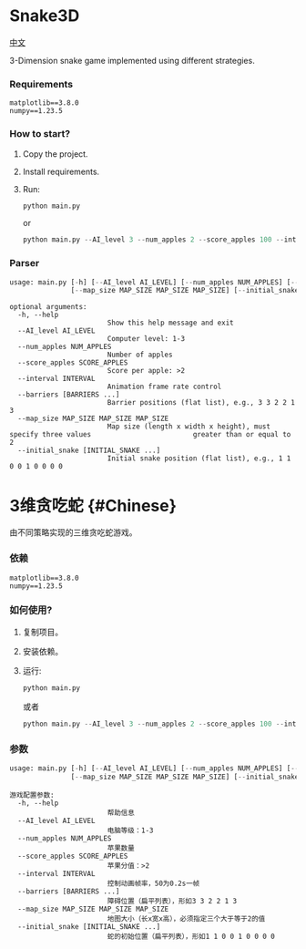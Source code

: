 # Snake3D
[中文](#Chinese)



3-Dimension snake game implemented using different strategies.



### Requirements



```
matplotlib==3.8.0
numpy==1.23.5
```



### How to start?



1. Copy the project.

2. Install requirements.

3. Run:

   ```python
   python main.py
   ```

   or

   ```python
   python main.py --AI_level 3 --num_apples 2 --score_apples 100 --interval 50 --barriers 3 3 2 2 1 3 --map_size 5 5 5 --initial_snake 1 1 0 0 1 0 0 0 0
   
   ```

   

### Parser

```python
usage: main.py [-h] [--AI_level AI_LEVEL] [--num_apples NUM_APPLES] [--score_apples SCORE_APPLES] [--interval INTERVAL] [--barriers [BARRIERS ...]]
               [--map_size MAP_SIZE MAP_SIZE MAP_SIZE] [--initial_snake [INITIAL_SNAKE ...]]
```

```
optional arguments:
  -h, --help            
  						Show this help message and exit
  --AI_level AI_LEVEL   
  						Computer level: 1-3
  --num_apples NUM_APPLES
                        Number of apples
  --score_apples SCORE_APPLES
                        Score per apple: >2
  --interval INTERVAL   
  						Animation frame rate control
  --barriers [BARRIERS ...]
                        Barrier positions (flat list), e.g., 3 3 2 2 1 3
  --map_size MAP_SIZE MAP_SIZE MAP_SIZE
                        Map size (length x width x height), must specify three values 						  greater than or equal to 2
  --initial_snake [INITIAL_SNAKE ...]
                        Initial snake position (flat list), e.g., 1 1 0 0 1 0 0 0 0
```





# 3维贪吃蛇 {#Chinese}



由不同策略实现的三维贪吃蛇游戏。



### 依赖



```
matplotlib==3.8.0
numpy==1.23.5
```



### 如何使用?



1. 复制项目。

2. 安装依赖。

3. 运行:

   ```python
   python main.py
   ```

   或者

   ```python
   python main.py --AI_level 3 --num_apples 2 --score_apples 100 --interval 50 --barriers 3 3 2 2 1 3 --map_size 5 5 5 --initial_snake 1 1 0 0 1 0 0 0 0
   
   ```

   

### 参数

```python
usage: main.py [-h] [--AI_level AI_LEVEL] [--num_apples NUM_APPLES] [--score_apples SCORE_APPLES] [--interval INTERVAL] [--barriers [BARRIERS ...]]
               [--map_size MAP_SIZE MAP_SIZE MAP_SIZE] [--initial_snake [INITIAL_SNAKE ...]]
```

```
游戏配置参数:
  -h, --help            
  						帮助信息
  --AI_level AI_LEVEL   
  						电脑等级：1-3
  --num_apples NUM_APPLES
                        苹果数量
  --score_apples SCORE_APPLES
                        苹果分值：>2
  --interval INTERVAL   
  						控制动画帧率，50为0.2s一帧
  --barriers [BARRIERS ...]
                        障碍位置（扁平列表），形如3 3 2 2 1 3
  --map_size MAP_SIZE MAP_SIZE MAP_SIZE
                        地图大小（长x宽x高），必须指定三个大于等于2的值
  --initial_snake [INITIAL_SNAKE ...]
                        蛇的初始位置（扁平列表），形如1 1 0 0 1 0 0 0 0
```

